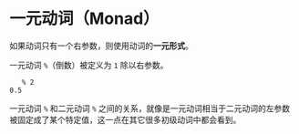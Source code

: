 # 一元动词（Monad）

如果动词只有一个右参数，则使用动词的**一元形式**。

一元动词 `%`（倒数）被定义为 `1` 除以右参数。

```text
   % 2
0.5
```

一元动词 `%` 和二元动词 `%` 之间的关系，就像是一元动词相当于二元动词的左参数被固定成了某个特定值，这一点在其它很多初级动词中都会看到。

